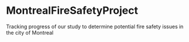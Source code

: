 # MontrealFireSafetyProject
 Tracking progress of our study to determine potential fire safety issues in the city of Montreal
